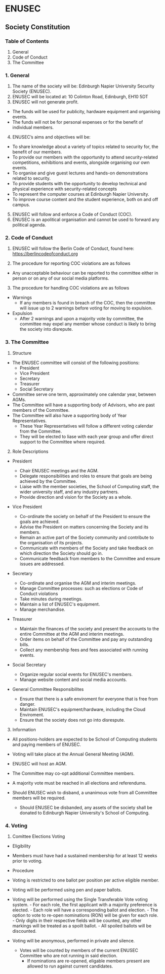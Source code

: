 # ENUSEC
## Society Constitution

### Table of Contents

1. General
2. Code of Conduct
3. The Committee

### 1. General

1. The name of the society will be: Edinburgh Napier University Security Society (ENUSEC).
2. ENUSEC will be located at: 10 Colinton Road, Edinburgh, EH10 5DT
3. ENUSEC will not generate profit.
  - The funds will be used for publicity, hardware equipment and organising events.
  - The funds will not be for personal expenses or for the benefit of individual members.
4. ENUSEC’s aims and objectives will be:
  - To share knowledge about a variety of topics related to security for, the benefit of our members.
  - To provide our members with the opportunity to attend security-related competitions, exhibitions and events, alongside organising our own events.  
  - To organise and give guest lectures and hands-on demonstrations related to security.
  - To provide students with the opportunity to develop technical and physical experience with security-related concepts
  - To represent the computer courses at Edinburgh Napier University.
  - To improve course content and the student experience, both on and off campus.
5. ENUSEC will follow and enforce a Code of Conduct (COC).
6. ENUSEC is an apolitical organisation and cannot be used to forward any political agenda.

### 2. Code of Conduct

1. ENUSEC will follow the Berlin Code of Conduct, found here: https://berlincodeofconduct.org

2. The procedure for reporting COC violations are as follows
  - Any unacceptable behaviour can be reported to the committee either in person or on any of our social media platforms.
  
3. The procedure for handling COC violations are as follows
  - Warnings
    - If any members is found in breach of the COC, then the committee will issue up to 2 warnings before voting for moving to expulsion.
  - Expulsion
    - After 2 warnings and upon a majority vote by committee, the committee may expel any member whose conduct is likely to bring the society into disrepute.

### 3. The Committee

1. Structure
  - The ENUSEC committee will consist of the following positions:
    - President
    - Vice President
    - Secretary
    - Treasurer
    - Social Secretary
  -  Committee serve one term, approximately one calendar year, between AGMs.
  - The Committee will have a supporting body of Advisors, who are past members of the Committee.
  - The Committee will also have a supporting body of Year Representatives. 
    - These Year Representatives will follow a different voting calendar from the Committee. 
    - They will be elected to liase with each year group and offer direct support to the Committee where required.
2. Role Descriptions

  - President
    - Chair ENUSEC meetings and the AGM.
    - Delegate responsibilities and roles to ensure that goals are being achieved by the Committee.
    - Liaise with the member societies, the School of Computing staff, the wider university staff, and any industry partners.
    - Provide direction and vision for the Society as a whole.
  
  - Vice President
    - Co-ordinate the society on behalf of the President to ensure the goals are achieved.
    - Advise the President on matters concerning the Society and its members.
    - Remain an active part of the Society community and contribute to the organisation of its projects.
    - Communicate with members of the Society and take feedback on which direction the Society should go in.
    - Communicate feedback from members to the Committee and ensure issues are addressed.
  
  - Secretary
    - Co-ordinate and organise the AGM and interim meetings.
    - Manage Committee processes: such as elections or Code of Conduct violations
    - Take minutes during meetings.
    - Maintain a list of ENUSEC's equipment.
    - Manage merchandise.
  
  - Treasurer
    - Maintain the finances of the society and present the accounts to the entire Committee at the AGM and interim meetings.
    - Order items on behalf of the Committee and pay any outstanding bills.
    - Collect any membership fees and fees associated with running events.
    
  - Social Secretary
    - Organize regular social events for ENUSEC's members.
    - Manage website content and social media accounts.
    
  - General Committee Responsibilites
    - Ensure that there is a safe enviroment for everyone that is free from danger.
    - Maintain ENUSEC's equipment/hardware, including the Cloud Enviroment.
    - Ensure that the society does not go into disrespute.
    
3. Information
  - All positions-holders are expected to be School of Computing students and paying members of ENUSEC.
  
  - Voting will take place at the Annual General Meeting (AGM).
  
  - ENUSEC will host an AGM.
  
  - The Committee may co-opt additional Committee members.
  
  - A majority vote must be reached in all elections and referendums.
  
  - Should ENUSEC wish to disband, a unanimous vote from all Committee members will be required.
    - Should ENUSEC be disbanded, any assets of the society shall be donated to Edinburgh Napier University's School of Computing.
   
### 4. Voting

1. Comittee Elections Voting

  - Eligibility
   - Members must have had a sustained membership for at least 12 weeks prior to voting.
   
  - Procedure
   - Voting is restricted to one ballot per position per active eligible member.
   - Voting will be performed using pen and paper ballots.
   - Voting will be performed using the Single Transferable Vote voting system.
    - For each role, the first applicant with a majority preference is elected.
    - Each role will have a corresponding ballot and election.
    - The option to vote to re-open nominations (RON) will be given for each role.
    - Only digits in their respective fields will be counted, any other markings will be treated as a spoilt ballot.
    - All spoiled ballots will be discounted.
   - Voting will be anonymous, performed in private and silence.
	    
      - Votes will be counted by members of the current ENUSEC Committee who are not running in said election.
	    - If nominations are re-opened, eligable members present are allowed to run against current candidates.















